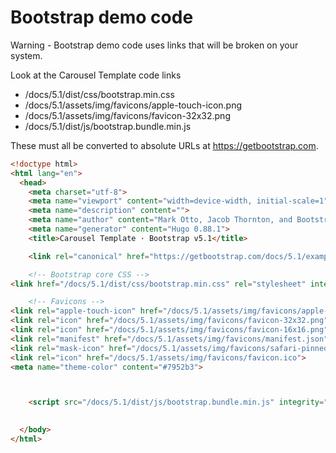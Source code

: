 # Bootstrap demo code

Warning - Bootstrap demo code uses links that will be broken on your system.

Look at the Carousel Template code links

- /docs/5.1/dist/css/bootstrap.min.css
- /docs/5.1/assets/img/favicons/apple-touch-icon.png
- /docs/5.1/assets/img/favicons/favicon-32x32.png
- /docs/5.1/dist/js/bootstrap.bundle.min.js

These must all be converted to absolute URLs at https://getbootstrap.com.


```html
<!doctype html>
<html lang="en">
  <head>
    <meta charset="utf-8">
    <meta name="viewport" content="width=device-width, initial-scale=1">
    <meta name="description" content="">
    <meta name="author" content="Mark Otto, Jacob Thornton, and Bootstrap contributors">
    <meta name="generator" content="Hugo 0.88.1">
    <title>Carousel Template · Bootstrap v5.1</title>

    <link rel="canonical" href="https://getbootstrap.com/docs/5.1/examples/carousel/">

    <!-- Bootstrap core CSS -->
<link href="/docs/5.1/dist/css/bootstrap.min.css" rel="stylesheet" integrity="sha384-1BmE4kWBq78iYhFldvKuhfTAU6auU8tT94WrHftjDbrCEXSU1oBoqyl2QvZ6jIW3" crossorigin="anonymous">

    <!-- Favicons -->
<link rel="apple-touch-icon" href="/docs/5.1/assets/img/favicons/apple-touch-icon.png" sizes="180x180">
<link rel="icon" href="/docs/5.1/assets/img/favicons/favicon-32x32.png" sizes="32x32" type="image/png">
<link rel="icon" href="/docs/5.1/assets/img/favicons/favicon-16x16.png" sizes="16x16" type="image/png">
<link rel="manifest" href="/docs/5.1/assets/img/favicons/manifest.json">
<link rel="mask-icon" href="/docs/5.1/assets/img/favicons/safari-pinned-tab.svg" color="#7952b3">
<link rel="icon" href="/docs/5.1/assets/img/favicons/favicon.ico">
<meta name="theme-color" content="#7952b3">



    <script src="/docs/5.1/dist/js/bootstrap.bundle.min.js" integrity="sha384-ka7Sk0Gln4gmtz2MlQnikT1wXgYsOg+OMhuP+IlRH9sENBO0LRn5q+8nbTov4+1p" crossorigin="anonymous"></script>

      
  </body>
</html>
```